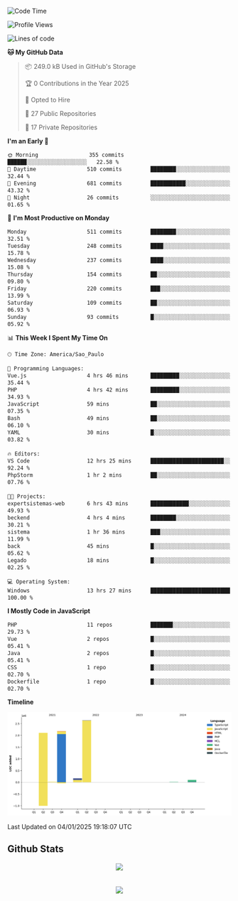  
<!--START_SECTION:waka-->
![Code Time](http://img.shields.io/badge/Code%20Time-1%2C736%20hrs%2022%20mins-blue)

![Profile Views](http://img.shields.io/badge/Profile%20Views-0-blue)

![Lines of code](https://img.shields.io/badge/From%20Hello%20World%20I%27ve%20Written-7.2%20million%20lines%20of%20code-blue)

**🐱 My GitHub Data** 

> 📦 249.0 kB Used in GitHub's Storage 
 > 
> 🏆 0 Contributions in the Year 2025
 > 
> 💼 Opted to Hire
 > 
> 📜 27 Public Repositories 
 > 
> 🔑 17 Private Repositories 
 > 
**I'm an Early 🐤** 

```text
🌞 Morning                355 commits         ██████░░░░░░░░░░░░░░░░░░░   22.58 % 
🌆 Daytime                510 commits         ████████░░░░░░░░░░░░░░░░░   32.44 % 
🌃 Evening                681 commits         ███████████░░░░░░░░░░░░░░   43.32 % 
🌙 Night                  26 commits          ░░░░░░░░░░░░░░░░░░░░░░░░░   01.65 % 
```
📅 **I'm Most Productive on Monday** 

```text
Monday                   511 commits         ████████░░░░░░░░░░░░░░░░░   32.51 % 
Tuesday                  248 commits         ████░░░░░░░░░░░░░░░░░░░░░   15.78 % 
Wednesday                237 commits         ████░░░░░░░░░░░░░░░░░░░░░   15.08 % 
Thursday                 154 commits         ██░░░░░░░░░░░░░░░░░░░░░░░   09.80 % 
Friday                   220 commits         ███░░░░░░░░░░░░░░░░░░░░░░   13.99 % 
Saturday                 109 commits         ██░░░░░░░░░░░░░░░░░░░░░░░   06.93 % 
Sunday                   93 commits          █░░░░░░░░░░░░░░░░░░░░░░░░   05.92 % 
```


📊 **This Week I Spent My Time On** 

```text
🕑︎ Time Zone: America/Sao_Paulo

💬 Programming Languages: 
Vue.js                   4 hrs 46 mins       █████████░░░░░░░░░░░░░░░░   35.44 % 
PHP                      4 hrs 42 mins       █████████░░░░░░░░░░░░░░░░   34.93 % 
JavaScript               59 mins             ██░░░░░░░░░░░░░░░░░░░░░░░   07.35 % 
Bash                     49 mins             ██░░░░░░░░░░░░░░░░░░░░░░░   06.10 % 
YAML                     30 mins             █░░░░░░░░░░░░░░░░░░░░░░░░   03.82 % 

🔥 Editors: 
VS Code                  12 hrs 25 mins      ███████████████████████░░   92.24 % 
PhpStorm                 1 hr 2 mins         ██░░░░░░░░░░░░░░░░░░░░░░░   07.76 % 

🐱‍💻 Projects: 
expertsistemas-web       6 hrs 43 mins       ████████████░░░░░░░░░░░░░   49.93 % 
beckend                  4 hrs 4 mins        ████████░░░░░░░░░░░░░░░░░   30.21 % 
sistema                  1 hr 36 mins        ███░░░░░░░░░░░░░░░░░░░░░░   11.99 % 
back                     45 mins             █░░░░░░░░░░░░░░░░░░░░░░░░   05.62 % 
Legado                   18 mins             █░░░░░░░░░░░░░░░░░░░░░░░░   02.25 % 

💻 Operating System: 
Windows                  13 hrs 27 mins      █████████████████████████   100.00 % 
```

**I Mostly Code in JavaScript** 

```text
PHP                      11 repos            ███████░░░░░░░░░░░░░░░░░░   29.73 % 
Vue                      2 repos             █░░░░░░░░░░░░░░░░░░░░░░░░   05.41 % 
Java                     2 repos             █░░░░░░░░░░░░░░░░░░░░░░░░   05.41 % 
CSS                      1 repo              █░░░░░░░░░░░░░░░░░░░░░░░░   02.70 % 
Dockerfile               1 repo              █░░░░░░░░░░░░░░░░░░░░░░░░   02.70 % 
```



**Timeline**

![Lines of Code chart](https://raw.githubusercontent.com/MaueDev/MaueDev/main/assets/bar_graph.png)


 Last Updated on 04/01/2025 19:18:07 UTC
<!--END_SECTION:waka-->

## Github Stats  
<div align="center"><img src="https://github-readme-stats.vercel.app/api/top-langs/?username=MaueDev&hide_border=true&layout=compact" align="center" /></div>  

<br/>  

<br/>  

<div align="center">
<img src="https://komarev.com/ghpvc/?username=MaueDev&&style=flat-square" align="center" />
</div>  
  
